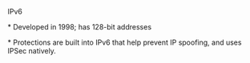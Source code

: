  IPv6

\* Developed in 1998; has 128-bit addresses

\* Protections are built into IPv6 that help prevent IP spoofing, and uses IPSec natively.

